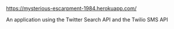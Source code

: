 https://mysterious-escarpment-1984.herokuapp.com/

An application using the Twitter Search API and the Twilio SMS API 
